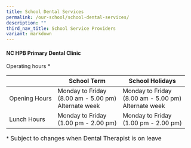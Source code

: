 ```yaml
---
title: School Dental Services
permalink: /our-school/school-dental-services/
description: ""
third_nav_title: School Service Providers
variant: markdown
---
```

#### **NC HPB Primary Dental Clinic**

Operating hours *

|  | School Term | School Holidays | 
| -------- | -------- | -------- | 
| Opening Hours | Monday to Friday <br>(8.00 am - 5.00 pm) <br> Alternate week | Monday to Friday <br>(8.00 am - 5.00 pm) <br> Alternate week| 
| Lunch Hours | Monday to Friday <br>(1.00 pm - 2.00 pm) | Monday to Friday <br>(1.00 pm - 2.00 pm) |


\* <font size="3"> Subject to changes when Dental Therapist is on leave</font>